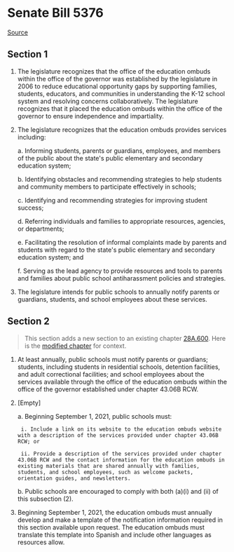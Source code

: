# Senate Bill 5376

[Source](http://lawfilesext.leg.wa.gov/biennium/2021-22/Pdf/Bills/Senate%20Bills/5376.pdf)
## Section 1
1. The legislature recognizes that the office of the education ombuds within the office of the governor was established by the legislature in 2006 to reduce educational opportunity gaps by supporting families, students, educators, and communities in understanding the K-12 school system and resolving concerns collaboratively. The legislature recognizes that it placed the education ombuds within the office of the governor to ensure independence and impartiality.

2. The legislature recognizes that the education ombuds provides services including:

    a. Informing students, parents or guardians, employees, and members of the public about the state's public elementary and secondary education system;

    b. Identifying obstacles and recommending strategies to help students and community members to participate effectively in schools;

    c. Identifying and recommending strategies for improving student success;

    d. Referring individuals and families to appropriate resources, agencies, or departments;

    e. Facilitating the resolution of informal complaints made by parents and students with regard to the state's public elementary and secondary education system; and

    f. Serving as the lead agency to provide resources and tools to parents and families about public school antiharassment policies and strategies.

3. The legislature intends for public schools to annually notify parents or guardians, students, and school employees about these services.


## Section 2
> This section adds a new section to an existing chapter [28A.600](/rcw/28A_common_school_provisions/28A.600_students.md). Here is the [modified chapter](rcw/28A_common_school_provisions/28A.600_students.md) for context.

1. At least annually, public schools must notify parents or guardians; students, including students in residential schools, detention facilities, and adult correctional facilities; and school employees about the services available through the office of the education ombuds within the office of the governor established under chapter 43.06B RCW.

2. [Empty]

    a. Beginning September 1, 2021, public schools must:

        i. Include a link on its website to the education ombuds website with a description of the services provided under chapter 43.06B RCW; or

        ii. Provide a description of the services provided under chapter 43.06B RCW and the contact information for the education ombuds in existing materials that are shared annually with families, students, and school employees, such as welcome packets, orientation guides, and newsletters.

    b. Public schools are encouraged to comply with both (a)(i) and (ii) of this subsection (2).

3. Beginning September 1, 2021, the education ombuds must annually develop and make a template of the notification information required in this section available upon request. The education ombuds must translate this template into Spanish and include other languages as resources allow.

